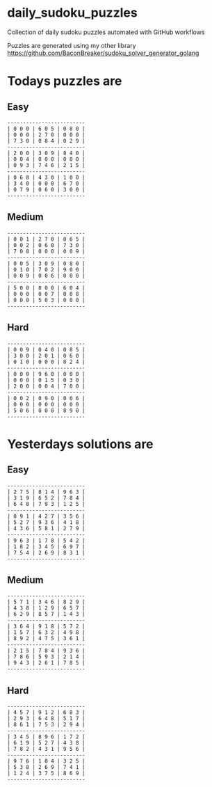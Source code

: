 
# daily_sudoku_puzzles 

Collection of daily sudoku puzzles automated with GitHub workflows 

Puzzles are generated using my other library https://github.com/BaconBreaker/sudoku_solver_generator_golang 
 

# Todays puzzles are 

## Easy 

```
-------------------------
| 0 0 0 | 6 0 5 | 0 8 0 | 
| 0 0 0 | 2 7 0 | 0 0 0 | 
| 7 3 0 | 0 8 4 | 0 2 9 | 
-------------------------
| 2 0 0 | 3 0 9 | 8 4 0 | 
| 0 0 4 | 0 0 0 | 0 0 0 | 
| 0 9 3 | 7 4 6 | 2 1 5 | 
-------------------------
| 0 6 8 | 4 3 0 | 1 0 0 | 
| 3 4 0 | 0 0 0 | 6 7 0 | 
| 0 7 9 | 0 6 0 | 3 0 0 | 
-------------------------
```
## Medium 

```
-------------------------
| 0 0 1 | 2 7 0 | 0 6 5 | 
| 0 0 2 | 0 6 0 | 7 3 0 | 
| 7 0 8 | 0 0 0 | 0 0 9 | 
-------------------------
| 0 0 5 | 3 0 9 | 0 8 0 | 
| 0 1 0 | 7 0 2 | 9 0 0 | 
| 0 0 9 | 0 0 6 | 0 0 0 | 
-------------------------
| 5 0 0 | 8 0 0 | 6 0 4 | 
| 0 0 0 | 0 0 7 | 0 0 8 | 
| 0 0 0 | 5 0 3 | 0 0 0 | 
-------------------------
```
## Hard 

```
-------------------------
| 0 0 9 | 0 4 0 | 0 8 5 | 
| 3 0 0 | 2 0 1 | 0 6 0 | 
| 0 1 0 | 0 0 0 | 0 2 4 | 
-------------------------
| 0 0 0 | 9 6 0 | 0 0 0 | 
| 0 0 0 | 0 1 5 | 0 3 0 | 
| 2 0 0 | 0 0 4 | 7 0 0 | 
-------------------------
| 0 0 2 | 0 9 0 | 0 0 6 | 
| 0 0 0 | 0 0 0 | 0 0 0 | 
| 5 0 6 | 0 0 0 | 8 9 0 | 
-------------------------
```
# Yesterdays solutions are 

## Easy 

```
-------------------------
| 2 7 5 | 8 1 4 | 9 6 3 | 
| 3 1 9 | 6 5 2 | 7 8 4 | 
| 6 4 8 | 7 9 3 | 1 2 5 | 
-------------------------
| 8 9 1 | 4 2 7 | 3 5 6 | 
| 5 2 7 | 9 3 6 | 4 1 8 | 
| 4 3 6 | 5 8 1 | 2 7 9 | 
-------------------------
| 9 6 3 | 1 7 8 | 5 4 2 | 
| 1 8 2 | 3 4 5 | 6 9 7 | 
| 7 5 4 | 2 6 9 | 8 3 1 | 
-------------------------
```
## Medium 

```
-------------------------
| 5 7 1 | 3 4 6 | 8 2 9 | 
| 4 3 8 | 1 2 9 | 6 5 7 | 
| 6 2 9 | 8 5 7 | 1 4 3 | 
-------------------------
| 3 6 4 | 9 1 8 | 5 7 2 | 
| 1 5 7 | 6 3 2 | 4 9 8 | 
| 8 9 2 | 4 7 5 | 3 6 1 | 
-------------------------
| 2 1 5 | 7 8 4 | 9 3 6 | 
| 7 8 6 | 5 9 3 | 2 1 4 | 
| 9 4 3 | 2 6 1 | 7 8 5 | 
-------------------------
```
## Hard 

```
-------------------------
| 4 5 7 | 9 1 2 | 6 8 3 | 
| 2 9 3 | 6 4 8 | 5 1 7 | 
| 8 6 1 | 7 5 3 | 2 9 4 | 
-------------------------
| 3 4 5 | 8 9 6 | 1 7 2 | 
| 6 1 9 | 5 2 7 | 4 3 8 | 
| 7 8 2 | 4 3 1 | 9 5 6 | 
-------------------------
| 9 7 6 | 1 8 4 | 3 2 5 | 
| 5 3 8 | 2 6 9 | 7 4 1 | 
| 1 2 4 | 3 7 5 | 8 6 9 | 
-------------------------
```
